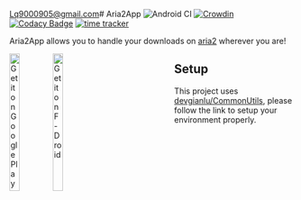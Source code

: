 Lq9000905@gmail.com# Aria2App
![Android CI](https://github.com/devgianlu/Aria2App/workflows/Android%20CI/badge.svg?branch=master)
[![Crowdin](https://badges.crowdin.net/aria2app/localized.svg)](https://crowdin.com/project/aria2app)
[![Codacy Badge](https://app.codacy.com/project/badge/Grade/b08dff3cf63844a2b226d96f1c91fbf1)](https://www.codacy.com/gh/devgianlu/Aria2App/dashboard?utm_source=github.com&amp;utm_medium=referral&amp;utm_content=devgianlu/Aria2App&amp;utm_campaign=Badge_Grade)
[![time tracker](https://wakatime.com/badge/github/devgianlu/Aria2App.svg)](https://wakatime.com/badge/github/devgianlu/Aria2App)

Aria2App allows you to handle your downloads on [aria2](https://github.com/aria2/aria2) wherever you are!

<div style='float:left'>
<a href='https://play.google.com/store/apps/details?id=com.gianlu.aria2app&pcampaignid=MKT-Other-global-all-co-prtnr-py-PartBadge-Mar2515-1'><img alt='Get it on Google Play' src='https://play.google.com/intl/en_us/badges/images/generic/en_badge_web_generic.png' width='25%' /></a>
<a href='https://f-droid.org/app/com.gianlu.aria2app'><img src='https://f-droid.org/badge/get-it-on.png' alt='Get it on F-Droid' width='25%' /></a>
</div>

## Setup
This project uses [devgianlu/CommonUtils](https://github.com/devgianlu/CommonUtils), please follow the link to setup your environment properly.
